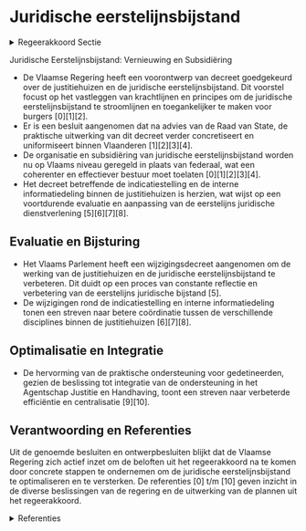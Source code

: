 # Juridische eerstelijnsbijstand

<details>
        <summary>Regeerakkoord Sectie </summary>
        <p>3.2.4 Juridische eerstelijnsbijstand De Vlaamse minister bevoegd voor Justitie en Handhaving evalueert en optimaliseert de uitvoering van het decreet m.b.t. de juridische eerstelijnsbijstand. </p>
        </details> 

Juridische Eerstelijnsbijstand: Vernieuwing en Subsidiëring

- De Vlaamse Regering heeft een voorontwerp van decreet goedgekeurd over de justitiehuizen en de juridische eerstelijnsbijstand. Dit voorstel focust op het vastleggen van krachtlijnen en principes om de juridische eerstelijnsbijstand te stroomlijnen en toegankelijker te maken voor burgers \[0\]\[1\]\[2\].
- Er is een besluit aangenomen dat na advies van de Raad van State, de praktische uitwerking van dit decreet verder concretiseert en uniformiseert binnen Vlaanderen \[1\]\[2\]\[3\]\[4\].
- De organisatie en subsidiëring van juridische eerstelijnsbijstand worden nu op Vlaams niveau geregeld in plaats van federaal, wat een coherenter en effectiever bestuur moet toelaten \[0\]\[1\]\[2\]\[3\]\[4\].
- Het decreet betreffende de indicatiestelling en de interne informatiedeling binnen de justitiehuizen is herzien, wat wijst op een voortdurende evaluatie en aanpassing van de eerstelijns juridische dienstverlening \[5\]\[6\]\[7\]\[8\].

## Evaluatie en Bijsturing

- Het Vlaams Parlement heeft een wijzigingsdecreet aangenomen om de werking van de justitiehuizen en de juridische eerstelijnsbijstand te verbeteren. Dit duidt op een proces van constante reflectie en verbetering van de eerstelijns juridische bijstand \[5\].
- De wijzigingen rond de indicatiestelling en interne informatiedeling tonen een streven naar betere coördinatie tussen de verschillende disciplines binnen de justitiehuizen \[6\]\[7\]\[8\].

## Optimalisatie en Integratie

- De hervorming van de praktische ondersteuning voor gedetineerden, gezien de beslissing tot integratie van de ondersteuning in het Agentschap Justitie en Handhaving, toont een streven naar verbeterde efficiëntie en centralisatie \[9\]\[10\].

## Verantwoording en Referenties

Uit de genoemde besluiten en ontwerpbesluiten blijkt dat de Vlaamse Regering zich actief inzet om de beloften uit het regeerakkoord na te komen door concrete stappen te ondernemen om de juridische eerstelijnsbijstand te optimaliseren en te versterken. De referenties \[0\] t/m \[10\] geven inzicht in de diverse beslissingen van de regering en de uitwerking van de plannen uit het regeerakkoord.

<details>
        <summary> Referenties</summary>
        
**[\[0\]](https://beslissingenvlaamseregering.vlaanderen.be/?search=Juridische%20eerstelijnsbijstand%3A%20praktische%20uitwerking&dateOption=select&startDate=2021-07-02T08%3A00%3A00Z&endDate=2021-07-02T08%3A00%3A00Z)** : **(2021-07-02)** Juridische eerstelijnsbijstand: praktische uitwerking 

**[\[1\]](https://beslissingenvlaamseregering.vlaanderen.be/?search=Juridische%20eerstelijnsbijstand%3A%20praktische%20uitwerking&dateOption=select&startDate=2021-10-29T09%3A15%3A00Z&endDate=2021-10-29T09%3A15%3A00Z)** : **(2021-10-29)** Juridische eerstelijnsbijstand: praktische uitwerking 

**[\[2\]](https://beslissingenvlaamseregering.vlaanderen.be/?search=Juridische%20eerstelijnsbijstand%3A%20praktische%20uitwerking&dateOption=select&startDate=2021-09-03T10%3A00%3A00Z&endDate=2021-09-03T10%3A00%3A00Z)** : **(2021-09-03)** Juridische eerstelijnsbijstand: praktische uitwerking 

**[\[3\]](https://beslissingenvlaamseregering.vlaanderen.be/?search=Uitvoering%20bepalingen%20decreet%20justitiehuizen%20en%20de%20juridische%20eerstelijnsbijstand&dateOption=select&startDate=2021-12-03T09%3A00%3A00Z&endDate=2021-12-03T09%3A00%3A00Z)** : **(2021-12-03)** Uitvoering bepalingen decreet justitiehuizen en de juridische eerstelijnsbijstand 

**[\[4\]](https://beslissingenvlaamseregering.vlaanderen.be/?search=Uitvoering%20bepalingen%20decreet%20justitiehuizen%20en%20juridische%20eerstelijnsbijstand&dateOption=select&startDate=2022-03-18T09%3A00%3A00Z&endDate=2022-03-18T09%3A00%3A00Z)** : **(2022-03-18)** Uitvoering bepalingen decreet justitiehuizen en juridische eerstelijnsbijstand 

**[\[5\]](https://beslissingenvlaamseregering.vlaanderen.be/?search=Wijzigingsdecreet%20justitiehuizen%20en%20juridische%20eerstelijnsbijstand%3A%20indicatiestelling%20en%20interne%20informatiedeling&dateOption=select&startDate=2023-03-17T09%3A00%3A00Z&endDate=2023-03-17T09%3A00%3A00Z)** : **(2023-03-17)** Wijzigingsdecreet justitiehuizen en juridische eerstelijnsbijstand: indicatiestelling en interne informatiedeling 

**[\[6\]](https://beslissingenvlaamseregering.vlaanderen.be/?search=Wijzigingsdecreet%20justitiehuizen%20en%20juridische%20eerstelijnsbijstand%3A%20indicatiestelling%20en%20interne%20informatiedeling&dateOption=select&startDate=2022-12-23T09%3A00%3A00Z&endDate=2022-12-23T09%3A00%3A00Z)** : **(2022-12-23)** Wijzigingsdecreet justitiehuizen en juridische eerstelijnsbijstand: indicatiestelling en interne informatiedeling 

**[\[7\]](https://beslissingenvlaamseregering.vlaanderen.be/?search=Wijzigingsdecreet%20justitiehuizen%20en%20juridische%20eerstelijnsbijstand%3A%20indicatiestelling%20en%20interne%20informatiedeling&dateOption=select&startDate=2022-07-15T08%3A00%3A00Z&endDate=2022-07-15T08%3A00%3A00Z)** : **(2022-07-15)** Wijzigingsdecreet justitiehuizen en juridische eerstelijnsbijstand: indicatiestelling en interne informatiedeling 

**[\[8\]](https://beslissingenvlaamseregering.vlaanderen.be/?search=Wijzigingsdecreet%20justitiehuizen%20en%20juridische%20eerstelijnsbijstand%3A%20indicatiestelling%20en%20interne%20informatiedeling&dateOption=select&startDate=2022-09-30T09%3A30%3A00Z&endDate=2022-09-30T09%3A30%3A00Z)** : **(2022-09-30)** Wijzigingsdecreet justitiehuizen en juridische eerstelijnsbijstand: indicatiestelling en interne informatiedeling 

**[\[9\]](https://beslissingenvlaamseregering.vlaanderen.be/?search=Ondersteuning%20in%20het%20kader%20van%20de%20organisatie%20van%20de%20hulp-%20en%20dienstverlening%20aan%20gedetineerden%3A%20ingebed%20in%20Agentschap%20Justitie%20en%20Handhaving&dateOption=select&startDate=2023-07-14T08%3A00%3A00Z&endDate=2023-07-14T08%3A00%3A00Z)** : **(2023-07-14)** Ondersteuning in het kader van de organisatie van de hulp- en dienstverlening aan gedetineerden: ingebed in Agentschap Justitie en Handhaving 

**[\[10\]](https://beslissingenvlaamseregering.vlaanderen.be/?search=Ondersteuning%20organisatie%20hulp-%20en%20dienstverlening%20aan%20gedetineerden%3A%20ingebed%20in%20Agentschap%20Justitie%20en%20Handhaving&dateOption=select&startDate=2023-09-08T08%3A00%3A00Z&endDate=2023-09-08T08%3A00%3A00Z)** : **(2023-09-08)** Ondersteuning organisatie hulp- en dienstverlening aan gedetineerden: ingebed in Agentschap Justitie en Handhaving 
        </details> 

